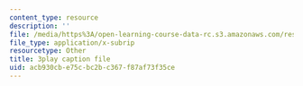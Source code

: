 ```yaml
---
content_type: resource
description: ''
file: /media/https%3A/open-learning-course-data-rc.s3.amazonaws.com/res-6-006-video-demonstrations-in-lasers-and-optics-spring-2008/acb930cbe75cbc2bc367f87af73f35ce_hJfqUAKMEdw.srt
file_type: application/x-subrip
resourcetype: Other
title: 3play caption file
uid: acb930cb-e75c-bc2b-c367-f87af73f35ce
---
```

